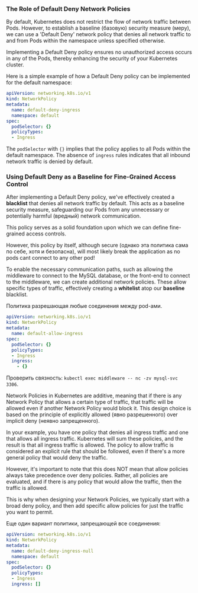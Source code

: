 ### The Role of Default Deny Network Policies

By default, Kubernetes does not restrict the flow of network traffic between Pods. However, to establish a baseline (базовую) security measure (меру), we can use a 'Default Deny' network policy that denies all network traffic to and from Pods within the namespace unless specified otherwise.

Implementing a Default Deny policy ensures no unauthorized access occurs in any of the Pods, thereby enhancing the security of your Kubernetes cluster.

Here is a simple example of how a Default Deny policy can be implemented for the default namespace:

```yaml
apiVersion: networking.k8s.io/v1
kind: NetworkPolicy
metadata:
  name: default-deny-ingress
  namespace: default
spec:
  podSelector: {}
  policyTypes:
  - Ingress
```

The `podSelector` with `{}` implies that the policy applies to all Pods within the default namespace. The absence of `ingress` rules indicates that all inbound network traffic is denied by default.

### Using Default Deny as a Baseline for Fine-Grained Access Control

After implementing a Default Deny policy, we've effectively created a **blacklist** that denies all network traffic by default. This acts as a baseline security measure, safeguarding our Pods from any unnecessary or potentially harmful (вредный) network communication.

This policy serves as a solid foundation upon which we can define fine-grained access controls.

However, this policy by itself, although secure (однако эта политика сама по себе, хотя и безопасна), will most likely break the application as no pods cant connect to any other pod!

To enable the necessary communication paths, such as allowing the middleware to connect to the MySQL database, or the front-end to connect to the middleware, we can create additional network policies. These allow specific types of traffic, effectively creating a **whitelist** atop our **baseline** blacklist.

Политика разрешающая любые соединения между pod-ами.

```yaml
apiVersion: networking.k8s.io/v1
kind: NetworkPolicy
metadata:
  name: default-allow-ingress
spec:
  podSelector: {}
  policyTypes:
  - Ingress
  ingress:
    - {}
```

Проверить связность: `kubectl exec middleware -- nc -zv mysql-svc 3306`.

Network Policies in Kubernetes are additive, meaning that if there is any Network Policy that allows a certain type of traffic, that traffic will be allowed even if another Network Policy would block it. This design choice is based on the principle of explicitly allowed (явно разрешенного) over implicit deny (неявно запрещенного).

In your example, you have one policy that denies all ingress traffic and one that allows all ingress traffic. Kubernetes will sum these policies, and the result is that all ingress traffic is allowed. The policy to allow traffic is considered an explicit rule that should be followed, even if there's a more general policy that would deny the traffic.

However, it's important to note that this does NOT mean that allow policies always take precedence over deny policies. Rather, all policies are evaluated, and if there is any policy that would allow the traffic, then the traffic is allowed.

This is why when designing your Network Policies, we typically start with a broad deny policy, and then add specific allow policies for just the traffic you want to permit.

Еще один вариант политики, запрещающей все соединения:

```yaml
apiVersion: networking.k8s.io/v1
kind: NetworkPolicy
metadata:
  name: default-deny-ingress-null
  namespace: default
spec:
  podSelector: {}
  policyTypes:
  - Ingress
  ingress: []
```